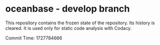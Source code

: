 # oceanbase - develop branch

This repository contains the frozen state of the repository.
Its history is cleared. It is used only for static code
analysis with Codacy.

Commit Time: 1727784666
